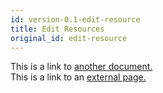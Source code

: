```yaml
---
id: version-0.1-edit-resource
title: Edit Resources
original_id: edit-resource
---
```


This is a link to [another document.](doc3.md)  
This is a link to an [external page.](http://www.example.com)
